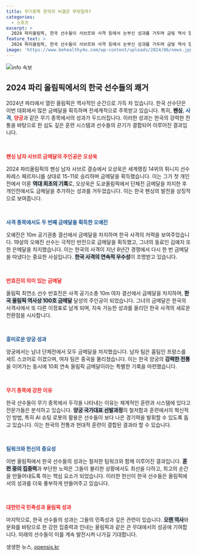 ```yaml
---
title: 무기종목 한국의 비결은 무엇일까?
categories:
  - 스포츠
excerpt: >
  2024 파리올림픽, 한국 선수들이 사브르와 사격 등에서 눈부신 성과를 거두며 금빛 역사 일궈! 오상욱, 오예진, 반효진의 금메달로 한국의 위상 재확인. 클릭해서 이들의 놀라운 여정을 확인하세요!
feature_text: >
  2024 파리올림픽, 한국 선수들이 사브르와 사격 등에서 눈부신 성과를 거두며 금빛 역사 일궈! 오상욱, 오예진, 반효진의 금메달로 한국의 위상 재확인. 클릭해서 이들의 놀라운 여정을 확인하세요!
image: 'https://www.behealthy4u.com/wp-content/uploads/2024/06/news.jpg'
---
```


<p><img src="https://www.behealthy4u.com/wp-content/uploads/2024/06/news.jpg" alt="info 속보" /></p>

<h2 data-ke-size="size26">2024 파리 올림픽에서의 한국 선수들의 쾌거</h2>

<p data-ke-size="size16">2024년 파리에서 열린 올림픽은 역사적인 순간으로 가득 차 있습니다. 한국 선수단은 이번 대회에서 많은 금메달을 획득하며 전세계적으로 주목받고 있습니다. 특히, <b><span style="background-color: #21538527;">펜싱</span></b>, <b><span style="color: #1a5490;">사격</span></b>, <b><span style="color: #ee2323;">양궁</span></b>과 같은 무기 종목에서의 성과가 두드러집니다. 이러한 성과는 한국의 강력한 전통을 바탕으로 한 심도 깊은 훈련 시스템과 선수들의 끈기가 결합되어 이루어진 결과입니다.</p>

<p data-ke-size="size16">&nbsp;</p>

<p><b><span style="color: #ee2323;">펜싱 남자 사브르 금메달의 주인공은 오상욱</span></b></p>

<p data-ke-size="size16">2024 파리올림픽의 펜싱 남자 사브르 결승에서 오상욱은 세계랭킹 14위의 튀니지 선수 파레스 페르자니를 상대로 15-11로 승리하며 금메달을 획득했습니다. 이는 그가 첫 개인전에서 이룬 <b><span style="background-color: #21538527;">역대 최초의 기록</span></b>로, 오상욱은 도쿄올림픽에서 단체전 금메달을 차지한 후 개인전에서도 금메달을 추가하는 성과를 거두었습니다. 이는 한국 펜싱의 발전을 상징적으로 보여줍니다.</p>

<p data-ke-size="size16">&nbsp;</p>

<p><b><span style="color: #1a5490;">사격 종목에서도 두 번째 금메달을 획득한 오예진</span></b></p>

<p data-ke-size="size16">오예진은 10m 공기권총 결선에서 금메달을 차지하며 한국 사격의 저력을 보여주었습니다. 19살의 오예진 선수는 극적인 반전으로 금메달을 획득했고, 그녀의 동료인 김예지 또한 은메달을 차지했습니다. 이는 한국의 사격이 지난 8년간 경쟁에서 다시 한 번 금메달을 따냈다는 중요한 사실입니다. <b><span style="background-color: #21538527;">한국 사격의 연속적 우수성</span></b>이 조명받고 있습니다.</p>

<p data-ke-size="size16">&nbsp;</p>

<p><b><span style="color: #ee2323;">반효진의 의미 있는 금메달</span></b></p>

<p data-ke-size="size16">올림픽 최연소 선수 반효진은 사격 공기소총 10m 여자 결선에서 금메달을 차지하며, <b><span style="background-color: #21538527;">한국 올림픽 역사상 100호 금메달</span></b> 달성의 주인공이 되었습니다. 그녀의 금메달은 한국의 사격사에서 또 다른 이정표로 남게 되며, 지속 가능한 성과를 올리던 한국 사격의 새로운 전환점을 시사합니다.</p>

<p data-ke-size="size16">&nbsp;</p>

<p><b><span style="color: #1a5490;">흥미로운 양궁 성과</span></b></p>

<p data-ke-size="size16">양궁에서는 남녀 단체전에서 모두 금메달을 차지했습니다. 남자 팀은 홈팀인 프랑스를 세트 스코어로 이겼으며, 여자 팀은 중국을 물리쳤습니다. 이는 한국 양궁의 <b><span style="background-color: #21538527;">강력한 전통</span></b>을 이어가는 동시에 10회 연속 올림픽 금메달이라는 특별한 기록을 마련했습니다.</p>

<p data-ke-size="size16">&nbsp;</p>

<p><b><span style="color: #ee2323;">무기 종목에 강한 이유</span></b></p>

<p data-ke-size="size16">한국 선수들이 무기 종목에서 두각을 나타내는 이유는 체계적인 훈련과 시스템에 있다고 전문가들은 분석하고 있습니다. <b><span style="background-color: #21538527;">양궁 국가대표 선발과정</span></b>의 철저함과 훈련에서의 혁신적인 방법, 특히 AI 슈팅 로봇의 활용은 선수들이 보다 나은 경기력을 발휘할 수 있도록 돕고 있습니다. 이는 한국의 전통과 현대적 훈련이 결합된 결과라 할 수 있습니다.</p>

<p data-ke-size="size16">&nbsp;</p>

<p><b><span style="color: #1a5490;">팀워크와 헌신의 중요성</span></b></p>

<p data-ke-size="size16">이번 올림픽에서 한국 선수들의 성과는 철저한 팀워크와 함께 이루어진 결과입니다. <b><span style="background-color: #21538527;">훈련 중의 집중력</span></b>과 부단한 노력은 그들이 불리한 상황에서도 최선을 다하고, 최고의 순간을 만들어내도록 하는 핵심 요소가 되었습니다. 이러한 헌신이 한국 선수들은 올림픽에서의 성과를 더욱 풍부하게 만들어주고 있습니다.</p>

<p data-ke-size="size16">&nbsp;</p>

<p><b><span style="color: #ee2323;">대한민국 민족성과 올림픽 성과</span></b></p>

<p data-ke-size="size16">마지막으로, 한국 선수들의 성과는 그들의 민족성과 깊은 관련이 있습니다. <b><span style="background-color: #21538527;">오랜 역사</span></b>와 문화를 바탕으로 한 강한 집중력과 인내는 올림픽과 같은 큰 무대에서의 성공에 기여합니다. 미래의 선수들이 이를 계속 발전시켜 나가길 기대합니다.</p>

<p data-ke-size="size16"></p>
생생한 뉴스, <a href="https://opensis.kr" rel="dofollow">opensis.kr</a>


